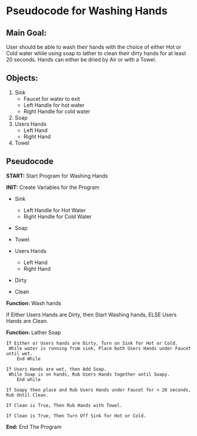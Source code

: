 # Pseudocode for Washing Hands
## Main Goal: 
User should be able to wash their hands with the choice of either Hot or Cold water while using soap to lather to clean their dirty hands for at least 20 seconds. Hands can either be dried by Air or with a Towel. 

## Objects:
1. Sink 
    * Faucet for water to exit
    * Left Handle for hot water
    * Right Handle for cold water
2. Soap
3. Users Hands
    * Left Hand
    * Right Hand
4. Towel 

## Pseudocode

**START:** Start Program for Washing Hands

**INIT:** Create Variables for the Program

* Sink
    * Left Handle for Hot Water
    * Right Handle for Cold Water

* Soap

* Towel

* Users Hands
    * Left Hand
    * Right Hand

* Dirty

* Clean

**Function:** Wash hands

 If Either Users Hands are Dirty, then Start Washing hands, 
  ELSE Users Hands are Clean.

**Function:** Lather Soap 

    If Either or Users hands are Dirty, Turn on Sink for Hot or Cold.
     While water is running from sink, Place both Users Hands under Faucet until wet.
        End While

    If Users Hands are wet, then Add Soap.
     While Soap is on hands, Rub Users Hands together until Soapy.
        End while

    If Soapy then place and Rub Users Hands under Faucet for > 20 seconds, Rub Until Clean.

    If Clean is True, Then Rub Hands with Towel.

    If Clean is True, Then Turn Off Sink for Hot or Cold.

**End:** End The Program
